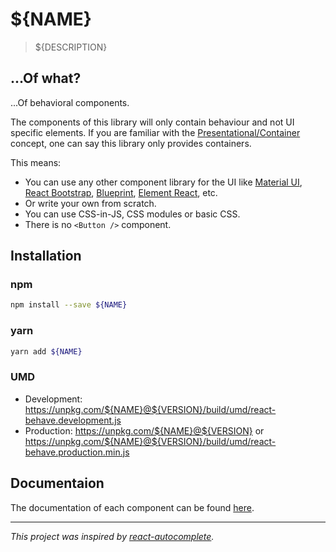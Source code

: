 # ${NAME}

> ${DESCRIPTION}

## ...Of what?

...Of behavioral components.

The components of this library will only contain behaviour and not UI specific elements.
If you are familiar with the [Presentational/Container](https://medium.com/@dan_abramov/smart-and-dumb-components-7ca2f9a7c7d0) concept, one can say this library only provides containers.

This means:

- You can use any other component library for the UI like [Material UI](https://material-ui.com/), [React Bootstrap](https://react-bootstrap.github.io/), [Blueprint](http://blueprintjs.com/), [Element React](https://eleme.github.io/element-react/#/en-US/quick-start), etc.
- Or write your own from scratch.
- You can use CSS-in-JS, CSS modules or basic CSS.
- There is no `<Button />` component.

## Installation

### npm

```sh
npm install --save ${NAME}
```

### yarn

```sh
yarn add ${NAME}
```

### UMD

- Development: https://unpkg.com/${NAME}@${VERSION}/build/umd/react-behave.development.js
- Production: https://unpkg.com/${NAME}@${VERSION} or https://unpkg.com/${NAME}@${VERSION}/build/umd/react-behave.production.min.js

## Documentaion

The documentation of each component can be found [here](https://github.com/simonrelet/react-libraries/tree/react-behave-${VERSION}/packages/react-behave/docs).

---

_This project was inspired by [react-autocomplete](https://github.com/reactjs/react-autocomplete)._
